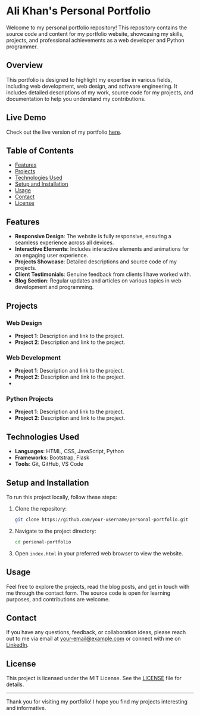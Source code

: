 # Ali Khan's Personal Portfolio
Welcome to my personal portfolio repository! This repository contains the source code and content for my portfolio website, showcasing my skills, projects, and professional achievements as a web developer and Python programmer.

## Overview
This portfolio is designed to highlight my expertise in various fields, including web development, web design, and software engineering. It includes detailed descriptions of my work, source code for my projects, and documentation to help you understand my contributions.

## Live Demo
Check out the live version of my portfolio [here](https://www.alieduflare.freewebhostmost.com/).

## Table of Contents
- [Features](#features)
- [Projects](#projects)
- [Technologies Used](#technologies-used)
- [Setup and Installation](#setup-and-installation)
- [Usage](#usage)
- [Contact](#contact)
- [License](#license)

## Features
- **Responsive Design**: The website is fully responsive, ensuring a seamless experience across all devices.
- **Interactive Elements**: Includes interactive elements and animations for an engaging user experience.
- **Projects Showcase**: Detailed descriptions and source code of my projects.
- **Client Testimonials**: Genuine feedback from clients I have worked with.
- **Blog Section**: Regular updates and articles on various topics in web development and programming.

## Projects
### Web Design
- **Project 1**: Description and link to the project.
- **Project 2**: Description and link to the project.

### Web Development
- **Project 1**: Description and link to the project.
- **Project 2**: Description and link to the project.
- 
### Python Projects
- **Project 1**: Description and link to the project.
- **Project 2**: Description and link to the project.

## Technologies Used
- **Languages**: HTML, CSS, JavaScript, Python
- **Frameworks**: Bootstrap, Flask
- **Tools**: Git, GitHub, VS Code

## Setup and Installation
To run this project locally, follow these steps:
1. Clone the repository:
   ```sh
   git clone https://github.com/your-username/personal-portfolio.git
   ```
2. Navigate to the project directory:
   ```sh
   cd personal-portfolio
   ```
3. Open `index.html` in your preferred web browser to view the website.

## Usage
Feel free to explore the projects, read the blog posts, and get in touch with me through the contact form. The source code is open for learning purposes, and contributions are welcome.

## Contact
If you have any questions, feedback, or collaboration ideas, please reach out to me via email at your-email@example.com or connect with me on [LinkedIn](https://www.linkedin.com/in/your-linkedin-profile).

## License
This project is licensed under the MIT License. See the [LICENSE](LICENSE) file for details.

---

Thank you for visiting my portfolio! I hope you find my projects interesting and informative.
